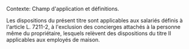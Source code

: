 Contexte: Champ d'application et définitions.

Les dispositions du présent titre sont applicables aux salariés définis à l'article L. 7211-2, à l'exclusion des concierges attachés à la personne même du propriétaire, lesquels relèvent des dispositions du titre II applicables aux employés de maison.